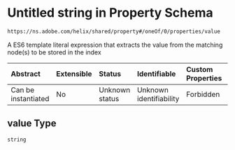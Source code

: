 # Untitled string in Property Schema

```txt
https://ns.adobe.com/helix/shared/property#/oneOf/0/properties/value
```

A ES6 template literal expression that extracts the value from the matching node(s) to be stored in the index

| Abstract            | Extensible | Status         | Identifiable            | Custom Properties | Additional Properties | Access Restrictions | Defined In                                                            |
| :------------------ | :--------- | :------------- | :---------------------- | :---------------- | :-------------------- | :------------------ | :-------------------------------------------------------------------- |
| Can be instantiated | No         | Unknown status | Unknown identifiability | Forbidden         | Allowed               | none                | [property.schema.json\*](property.schema.json "open original schema") |

## value Type

`string`
